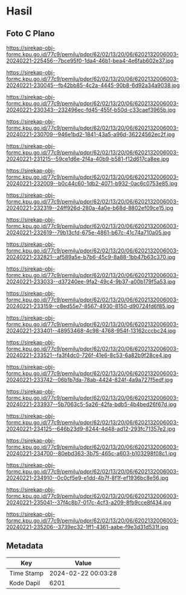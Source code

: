 # Hasil

## Foto C Plano

https://sirekap-obj-formc.kpu.go.id/77c9/pemilu/pdpr/62/02/13/20/06/6202132006003-20240221-225456--7bce95f0-1da4-46b1-bea4-4e6fab602e37.jpg

https://sirekap-obj-formc.kpu.go.id/77c9/pemilu/pdpr/62/02/13/20/06/6202132006003-20240221-230045--fb42bb85-4c2a-4445-90b8-6d92a34a9038.jpg

https://sirekap-obj-formc.kpu.go.id/77c9/pemilu/pdpr/62/02/13/20/06/6202132006003-20240221-230343--232496ec-fd45-455f-b50d-c33caef3965b.jpg

https://sirekap-obj-formc.kpu.go.id/77c9/pemilu/pdpr/62/02/13/20/06/6202132006003-20240221-230709--946e1bd2-1841-43a5-a96d-36224562ec2f.jpg

https://sirekap-obj-formc.kpu.go.id/77c9/pemilu/pdpr/62/02/13/20/06/6202132006003-20240221-231215--59ce1d6e-2f4a-40b9-b581-f12d617ca8ee.jpg

https://sirekap-obj-formc.kpu.go.id/77c9/pemilu/pdpr/62/02/13/20/06/6202132006003-20240221-232009--b0c44c60-1db2-4071-b932-0ac6c0753e85.jpg

https://sirekap-obj-formc.kpu.go.id/77c9/pemilu/pdpr/62/02/13/20/06/6202132006003-20240221-232319--24ff926d-280a-4a0e-b68d-8802ef09ce15.jpg

https://sirekap-obj-formc.kpu.go.id/77c9/pemilu/pdpr/62/02/13/20/06/6202132006003-20240221-232619--79b13cfd-675e-4861-b67c-41c74a710a05.jpg

https://sirekap-obj-formc.kpu.go.id/77c9/pemilu/pdpr/62/02/13/20/06/6202132006003-20240221-232821--af589a5e-b7b6-45c9-8a88-1bb47b63c370.jpg

https://sirekap-obj-formc.kpu.go.id/77c9/pemilu/pdpr/62/02/13/20/06/6202132006003-20240221-233033--d37240ee-9fa2-49c4-9b37-a00b179f5a53.jpg

https://sirekap-obj-formc.kpu.go.id/77c9/pemilu/pdpr/62/02/13/20/06/6202132006003-20240221-233159--c8ed55e7-8567-4930-8150-d90724fd6f85.jpg

https://sirekap-obj-formc.kpu.go.id/77c9/pemilu/pdpr/62/02/13/20/06/6202132006003-20240221-233401--48953468-4c98-4768-954f-13162cccbc24.jpg

https://sirekap-obj-formc.kpu.go.id/77c9/pemilu/pdpr/62/02/13/20/06/6202132006003-20240221-233521--fa3f4dc0-726f-41e6-8c53-6a82b9f28ce4.jpg

https://sirekap-obj-formc.kpu.go.id/77c9/pemilu/pdpr/62/02/13/20/06/6202132006003-20240221-233742--06b1b7da-78ab-4424-824f-4a9a727f5edf.jpg

https://sirekap-obj-formc.kpu.go.id/77c9/pemilu/pdpr/62/02/13/20/06/6202132006003-20240221-233937--5b7063c5-5a26-42fa-bdb5-4b4bed26f67d.jpg

https://sirekap-obj-formc.kpu.go.id/77c9/pemilu/pdpr/62/02/13/20/06/6202132006003-20240221-234125--646b23d9-8244-4d48-ad12-293fc71357e2.jpg

https://sirekap-obj-formc.kpu.go.id/77c9/pemilu/pdpr/62/02/13/20/06/6202132006003-20240221-234700--80ebd363-3b75-465c-a603-b103298f08c1.jpg

https://sirekap-obj-formc.kpu.go.id/77c9/pemilu/pdpr/62/02/13/20/06/6202132006003-20240221-234910--0c0cf5e9-e1dd-4b7f-8f1f-ef1936bc8e56.jpg

https://sirekap-obj-formc.kpu.go.id/77c9/pemilu/pdpr/62/02/13/20/06/6202132006003-20240221-235041--37f4c8b7-017c-4cf3-a209-8fb9cce8f434.jpg

https://sirekap-obj-formc.kpu.go.id/77c9/pemilu/pdpr/62/02/13/20/06/6202132006003-20240221-235206--3739ec32-1ff1-4361-aabe-f9e3d31d531f.jpg


## Metadata

| Key        | Value               |
| ---------- | ------------------- |
| Time Stamp | 2024-02-22 00:03:28 |
| Kode Dapil | 6201                |



